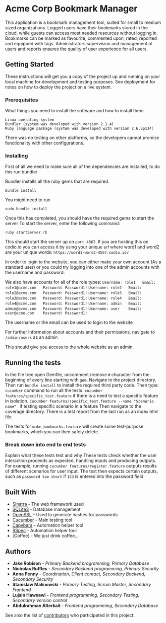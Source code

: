 # Acme Corp Bookmark Manager
This application is a bookmark management tool, suited for small to medium sized organizations. 
Logged users have their bookmarks stored in the cloud, while guests can access most needed resources without logging in.
Bookmarks can be marked as favourite, commented upon, rated, reported and equipped with tags.
Administrators supervision and management of users and reports ensures the quality of user experience for all users.

## Getting Started

These instructions will get you a copy of the project up and running on your local machine for development and testing purposes. See deployment for notes on how to deploy the project on a live system.

### Prerequisites

What things you need to install the software and how to install them

```
Linux operating system
Bundler (system was developed with version 2.1.4)
Ruby language package (system was developed with version 2.6.5p114)
```

There was no testing on other platforms, so the developers cannot promise functionality with other configurations.

### Installing

First of all we need to make sure all of the dependencies are installed, to do this run bundler

Bundler installs all the ruby gems that are required.

```
bundle install
```
You might need to run
```
sudo bundle install
```

Once this has completed, you should have the required gems to start the server
To start the server, enter the following command:

```
ruby startServer.rb
```

This should start the server up on `port 4567`. If you are hosting this on codio.io you can access it by using your unique url where word1 and word2 are your unique words: `https://word1-word2-4567.codio.io/`

In order to login to the website, you can either make your own account (As a standard user) or you could try logging into one of the admin accounts with the username and password:

We also have accounts for all of the role types:
`Username: role1   Email: role1@acme.com   Password: Password1!`
`Username: role2   Email: role2@acme.com   Password: Password1!`
`Username: role3   Email: role3@acme.com   Password: Password1!`
`Username: role4   Email: role4@acme.com   Password: Password1!`
`Username: admin   Email: admin@acme.com   Password: Password1!`
`Username: user    Email: user@acme.com    Password: Password1!`

The username or the email can be used to login to the website

For further information about accounts and their permissions, navigate to `/admin/users` as an admin

This should give you access to the whole website as an admin.

## Running the tests

In the file tree open Gemfile, uncomment (remove `#` character from the beginning of every line starting with `gem`. 
Navigate to the project directory. 
Then run `bundle install` to install the required third party code. Then type:
`cucumber` command to run all the tests.
`cucumber features/specific_test.feature` if there is a need to test a specific feature in isolation. 
`Cucumber features/specific_test.feature --name "Scenario name" ` if testing specific scenario in a feature
Then navigate to the coverage directory. There is a test report from the last run as an index.html file. 

The tests for `make_bookmarks.feature` will create some test-purpose bookmarks, which you can then safely delete.

### Break down into end to end tests
Explain what these tests test and why
These tests check whether the user interaction proceeds as expected, handling inputs and producing outputs.
For example, running `cucumber features/register.feature` outputs results of different scenarios for user input.
The test then expects certain outputs, such as `password too short` if `123` is entered into the password field



## Built With

* [Sinatra](http://sinatrarb.com/intro.html) - The web framework used
* [SQLite3](https://rubygems.org/gems/sqlite3/versions/1.3.11) - Database management
* [OpenSSL](https://docs.ruby-lang.org/en/2.1.0/OpenSSL.html) - Used to generate hashes for passwords
* [Cucumber](https://cucumber.io/) - Main testing tool
* [Capybara](https://github.com/teamcapybara/capybara) - Automation helper tool
* [RSpec](https://rspec.info/) - Automation helper tool
* [Coffee] - We just drink coffee...

## Authors

* **Jake Robison** - *Primary Backend programming, Primary Database*
* **Nicholas Ruffles** - *Secondary Backend programming, Primary Security*
* **Anna Penny** - *Coordination, Client contact, Secondary Backend, Secondary Security*
* **Stanislaw Malinowski** - *Primary Testing, Scrum Master, Secondary Frontend*
* **Lujain Hawsawi** - *Frontend programming, Secondary Testing, Secondary Version control*
* **Abdulrahman	Alterkait** - *Frontend programming, Secondary Database*

See also the list of [contributors](https://git.shefcompsci.org.uk/com1001-2019-20/team22/project/-/project_members) who participated in this project.

